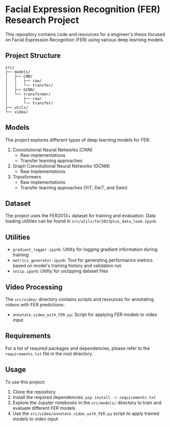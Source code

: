 # Facial Expression Recognition (FER) Research Project

This repository contains code and resources for a engineer's thesis focused on Facial Expression Recognition (FER) using various deep learning models.

## Project Structure

```
src/
├── models/
│   ├── CNN/
│   │   ├── raw/
│   │   └── transfer/
│   ├── GCNN/
│   └── transformer/
│       ├── raw/
│       └── transfer/
├── utils/
└── video/
```

## Models

The project explores different types of deep learning models for FER:

1. Convolutional Neural Networks (CNN)
   - Raw implementations
   - Transfer learning approaches
2. Graph Convolutional Neural Networks (GCNN)
   - Raw Implementations
3. Transformers
   - Raw implementations
   - Transfer learning approaches (ViT, DeiT, and Swin)

## Dataset

The project uses the FER2013+ dataset for training and evaluation. Data loading utilities can be found in `src/utils/fer2013plus_data_load.ipynb`.

## Utilities

- `gradient_logger.ipynb`: Utility for logging gradient information during training
- `metrics_generator.ipynb`: Tool for generating performance metrics based on model's training history and validation run
- `unzip.ipynb`: Utility for unzipping dataset files

## Video Processing

The `src/video/` directory contains scripts and resources for annotating videos with FER predictions:

- `annotate_video_with_FER.py`: Script for applying FER models to video input

## Requirements

For a list of required packages and dependencies, please refer to the `requirements.txt` file in the root directory.

## Usage

To use this project:

1. Clone the repository
2. Install the required dependencies: `pip install -r requirements.txt`
3. Explore the Jupyter notebooks in the `src/models/` directory to train and evaluate different FER models
4. Use the `src/video/annotate_video_with_FER.py` script to apply trained models to video input
